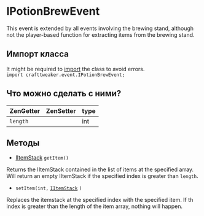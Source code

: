 # IPotionBrewEvent

This event is extended by all events involving the brewing stand, although not the player-based function for extracting items from the brewing stand.

## Импорт класса
It might be required to [import](/AdvancedFunctions/Import/) the class to avoid errors.  
`import crafttweaker.event.IPotionBrewEvent;`

## Что можно сделать с ними?

| ZenGetter | ZenSetter | type |
| --------- | --------- | ---- |
| `length`  |           | int  |

## Методы

- [IItemStack](/Vanilla/Items/IItemStack/) `getItem()`

Returns the IItemStack contained in the list of items at the specified array. Will return an empty IItemStack if the specified index is greater than `length`.

- `setItem(int,` [`IItemStack`](/Vanilla/Items/IItemStack/) `)`

Replaces the itemstack at the specified index with the specified item. If th index is greater than the length of the item array, nothing will happen.

